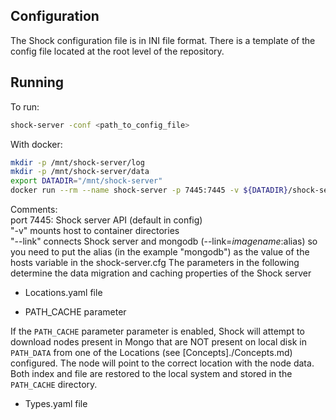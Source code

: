

Configuration
-------------
The Shock configuration file is in INI file format. There is a template of the config file located at the root level of the repository.

Running
-------
To run:
```bash
shock-server -conf <path_to_config_file>
```
With docker:
```bash
mkdir -p /mnt/shock-server/log
mkdir -p /mnt/shock-server/data
export DATADIR="/mnt/shock-server"
docker run --rm --name shock-server -p 7445:7445 -v ${DATADIR}/shock-server.cfg:/shock-config/shock-server.cfg -v ${DATADIR}/log:/var/log/shock -v ${DATADIR}/data:/usr/local/shock --link=shock-server-mongodb:mongodb mgrast/shock /go/bin/shock-server --conf /shock-config/shock-server.cfg
```
Comments:<br>
port 7445: Shock server API (default in config)<br>
"-v" mounts host to container directories<br>
"--link" connects Shock server and mongodb (--link=$imagename:$alias) so you need to put the alias (in the example "mongodb") as the value of the hosts variable in the shock-server.cfg
The parameters in the following determine the data migration and caching properties of the Shock server
- Locations.yaml file

- PATH_CACHE parameter

If the `PATH_CACHE` parameter parameter is enabled, Shock will attempt to download nodes present in Mongo that are NOT present on local disk in `PATH_DATA` 
from one of the Locations (see [Concepts]./Concepts.md) configured. The node will point to the correct location with the node data. Both index and file are 
restored to the local system and stored in the `PATH_CACHE` directory.


- Types.yaml file
